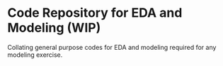 # Code Repository for EDA and Modeling (WIP)

Collating general purpose codes for EDA and modeling required for any modeling exercise.
